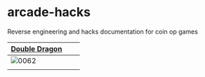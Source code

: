 # arcade-hacks
Reverse engineering and hacks documentation for coin op games

|[Double Dragon](ddragon/ddragon.md)<br>   |   |   |
|---|---|---|
|![0062](https://github.com/user-attachments/assets/43557976-92f1-4b11-bc4c-4ef341ab209c)   |   |   |
|   |   |   |

